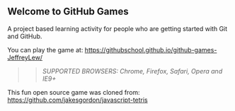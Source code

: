 ## Welcome to GitHub Games

A project based learning activity for people who are getting started with Git and GitHub.

You can play the game at: https://githubschool.github.io/github-games-JeffreyLew/

>> _*SUPPORTED BROWSERS*: Chrome, Firefox, Safari, Opera and IE9+_

This fun open source game was cloned from: https://github.com/jakesgordon/javascript-tetris
